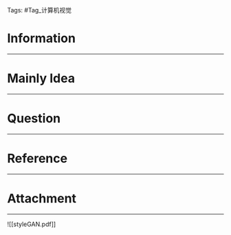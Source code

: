 Tags: #Tag_计算机视觉 
# Information
---


# Mainly Idea
---


# Question
---


# Reference
---


# Attachment
---
![[styleGAN.pdf]]